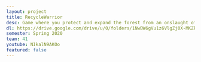 ```yaml
---
layout: project
title: RecycleWarrior
desc: Game where you protect and expand the forest from an onslaught of rebellious recycling robots. 
dl: https://drive.google.com/drive/u/0/folders/1NwBW6gVu1z6VlgZj0X-MKZkI_aigrCv0
semester: Spring 2020
team: 41
youtube: NIkalN9AKOo
featured: false
---
```


